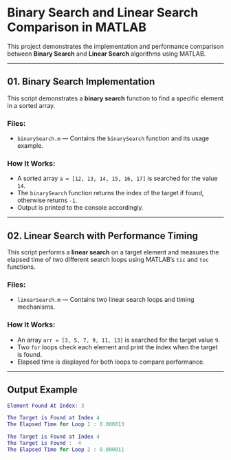 # Binary Search and Linear Search Comparison in MATLAB

This project demonstrates the implementation and performance comparison between **Binary Search** and **Linear Search** algorithms using MATLAB.

---

## 01. Binary Search Implementation

This script demonstrates a **binary search** function to find a specific element in a sorted array.

### Files:
- `binarySearch.m` — Contains the `binarySearch` function and its usage example.

### How It Works:
- A sorted array `a = [12, 13, 14, 15, 16, 17]` is searched for the value `14`.
- The `binarySearch` function returns the index of the target if found, otherwise returns `-1`.
- Output is printed to the console accordingly.

---

## 02. Linear Search with Performance Timing

This script performs a **linear search** on a target element and measures the elapsed time of two different search loops using MATLAB’s `tic` and `toc` functions.

### Files:
- `linearSearch.m` — Contains two linear search loops and timing mechanisms.

### How It Works:
- An array `arr = [3, 5, 7, 9, 11, 13]` is searched for the target value `9`.
- Two `for` loops check each element and print the index when the target is found.
- Elapsed time is displayed for both loops to compare performance.

---

## Output Example

```matlab
Element Found At Index: 3

The Target is Found at Index 4
The Elapsed Time for Loop 1 : 0.000013

The Target is Found at Index 4
The Target is Found :  4
The Elapsed Time for Loop 2 : 0.000011

